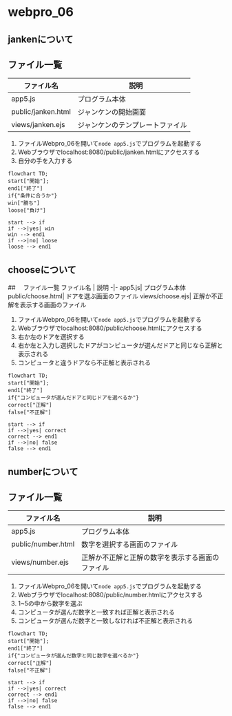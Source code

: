 # webpro_06
## jankenについて
## ファイル一覧
ファイル名 |　説明
-|-
app5.js| プログラム本体
public/janken.html|ジャンケンの開始画面
views/janken.ejs|ジャンケンのテンプレートファイル

1. ファイルWebpro_06を開いて```node app5.js```でプログラムを起動する
1. Webブラウザでlocalhost:8080/public/janken.htmlにアクセスする
1. 自分の手を入力する
```mermaid
flowchart TD;
start["開始"];
end1["終了"]
if{"条件に合うか"}
win["勝ち"]
loose["負け"]

start --> if
if -->|yes| win
win --> end1
if -->|no| loose
loose --> end1
```
## chooseについて
##　 ファイル一覧
ファイル名 | 説明
-|-
app5.js| プログラム本体
public/choose.html| ドアを選ぶ画面のファイル
views/choose.ejs| 正解か不正解を表示する画面のファイル

1. ファイルWebpro_06を開いて```node app5.js```でプログラムを起動する
1. Webブラウザでlocalhost:8080/public/choose.htmlにアクセスする
1. 右か左のドアを選択する
1. 右か左と入力し選択したドアがコンピュータが選んだドアと同じなら正解と表示される
1. コンピュータと違うドアなら不正解と表示される

```mermaid
flowchart TD;
start["開始"];
end1["終了"]
if{"コンピュータが選んだドアと同じドアを選べるか"}
correct["正解"]
false["不正解"]

start --> if
if -->|yes| correct
correct --> end1
if -->|no| false
false --> end1
```

## numberについて
## ファイル一覧
ファイル名 |　説明
-|-
app5.js|プログラム本体
public/number.html|数字を選択する画面のファイル
views/number.ejs|正解か不正解と正解の数字を表示する画面のファイル

1. ファイルWebpro_06を開いて```node app5.js```でプログラムを起動する
1. Webブラウザでlocalhost:8080/public/number.htmlにアクセスする
1. 1~5の中から数字を選ぶ
1. コンピュータが選んだ数字と一致すれば正解と表示される
1. コンピュータが選んだ数字と一致しなければ不正解と表示される

```mermaid
flowchart TD;
start["開始"];
end1["終了"]
if{"コンピュータが選んだ数字と同じ数字を選べるか"}
correct["正解"]
false["不正解"]

start --> if
if -->|yes| correct
correct --> end1
if -->|no| false
false --> end1
```
